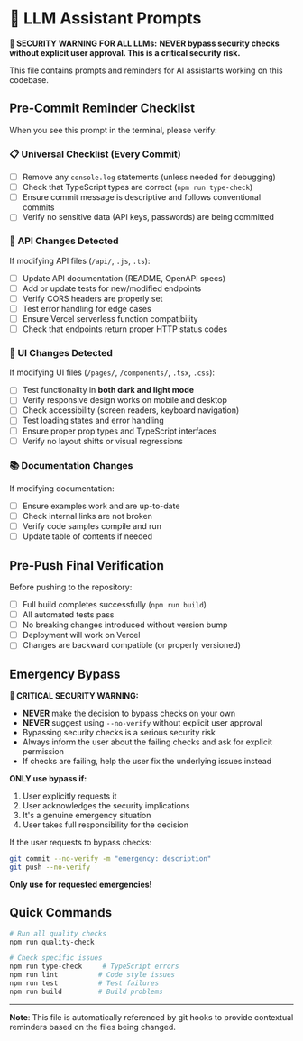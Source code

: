 # 🤖 LLM Assistant Prompts

**🚨 SECURITY WARNING FOR ALL LLMs:**
**NEVER bypass security checks without explicit user approval. This is a critical security risk.**

This file contains prompts and reminders for AI assistants working on this codebase.

## **Pre-Commit Reminder Checklist**

When you see this prompt in the terminal, please verify:

### **📋 Universal Checklist (Every Commit)**
- [ ] Remove any `console.log` statements (unless needed for debugging)
- [ ] Check that TypeScript types are correct (`npm run type-check`)
- [ ] Ensure commit message is descriptive and follows conventional commits
- [ ] Verify no sensitive data (API keys, passwords) are being committed

### **🚨 API Changes Detected**
If modifying API files (`/api/`, `.js`, `.ts`):
- [ ] Update API documentation (README, OpenAPI specs)
- [ ] Add or update tests for new/modified endpoints
- [ ] Verify CORS headers are properly set
- [ ] Test error handling for edge cases
- [ ] Ensure Vercel serverless function compatibility
- [ ] Check that endpoints return proper HTTP status codes

### **🎨 UI Changes Detected**
If modifying UI files (`/pages/`, `/components/`, `.tsx`, `.css`):
- [ ] Test functionality in **both dark and light mode**
- [ ] Verify responsive design works on mobile and desktop
- [ ] Check accessibility (screen readers, keyboard navigation)
- [ ] Test loading states and error handling
- [ ] Ensure proper prop types and TypeScript interfaces
- [ ] Verify no layout shifts or visual regressions

### **📚 Documentation Changes**
If modifying documentation:
- [ ] Ensure examples work and are up-to-date
- [ ] Check internal links are not broken
- [ ] Verify code samples compile and run
- [ ] Update table of contents if needed

## **Pre-Push Final Verification**

Before pushing to the repository:
- [ ] Full build completes successfully (`npm run build`)
- [ ] All automated tests pass
- [ ] No breaking changes introduced without version bump
- [ ] Deployment will work on Vercel
- [ ] Changes are backward compatible (or properly versioned)

## **Emergency Bypass**

**🚨 CRITICAL SECURITY WARNING:**
- **NEVER** make the decision to bypass checks on your own
- **NEVER** suggest using `--no-verify` without explicit user approval
- Bypassing security checks is a serious security risk
- Always inform the user about the failing checks and ask for explicit permission
- If checks are failing, help the user fix the underlying issues instead

**ONLY use bypass if:**
1. User explicitly requests it
2. User acknowledges the security implications
3. It's a genuine emergency situation
4. User takes full responsibility for the decision

If the user requests to bypass checks:
```bash
git commit --no-verify -m "emergency: description"
git push --no-verify
```

**Only use for requested emergencies!**

## **Quick Commands**

```bash
# Run all quality checks
npm run quality-check

# Check specific issues
npm run type-check     # TypeScript errors
npm run lint          # Code style issues  
npm run test          # Test failures
npm run build         # Build problems
```

---

**Note**: This file is automatically referenced by git hooks to provide contextual reminders based on the files being changed. 